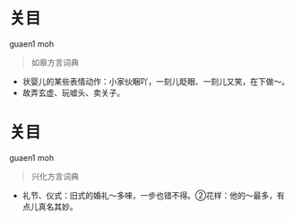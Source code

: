 # 关目
guaen1 moh
> 如皋方言词典
- 状婴儿的某些表情动作：小家伙睏吖，一刻儿眨眼、一刻儿又笑，在下做～。
- 故弄玄虚、玩嘘头、卖关子。

# 关目
guaen1 moh
> 兴化方言词典
- 礼节、仪式：旧式的婚礼～多唻，一步也错不得。②花样：他的～最多，有点儿真名其妙。
